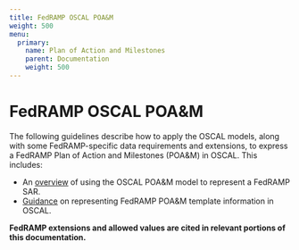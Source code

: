 ```yaml
---
title: FedRAMP OSCAL POA&M
weight: 500
menu:
  primary:
    name: Plan of Action and Milestones
    parent: Documentation
    weight: 500
---
```

# FedRAMP OSCAL POA&M

The following guidelines describe how to apply the OSCAL models, along with some FedRAMP-specific data requirements and extensions, to express a FedRAMP Plan of Action and Milestones (POA&M) in OSCAL. This includes:

- An [overview](3-working-with-oscal-files) of using the OSCAL POA&M model to represent a FedRAMP SAR.
- [Guidance](4-poam-template-to-oscal-mapping) on representing FedRAMP POA&M template information in OSCAL.

**FedRAMP extensions and allowed values are cited in relevant portions of this documentation.**
